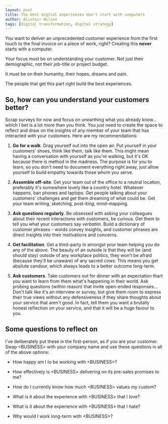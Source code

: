 ```yaml
---
layout: post
title: The best digital experiences don't start with computers
author: Alistair Wilson
tags: [digital transformation, digital strategy]
---
```

You want to deliver an unprecedented customer experience from the first touch to the final invoice on a piece of work, right?  Creating this **never** starts with a computer.

Your focus must be on understanding your customer.  Not just their demographic, not their job-title or project budget.

It must be on their humanity, their hopes, dreams and pain.

The people that get this part right build the best experiences.

## So, how can you understand your customers better?

Scrap surveys for now and focus on unearthing what you already know... which I bet is a lot more than you think.  You just need to create the space to reflect and draw on the insights of any member of your team that has interacted with your customers.  Here are my recommendations:

1. **Go for a walk**.  Drag yourself out into the open air.  Put yourself in your customers' shoes, think like them, talk like them.  This might mean having a conversation with yourself as you're walking, but it's OK because there is method in the madness.  The purpose is for you to learn, so you don't need to document everything right away, just allow yourself to build empathy towards those whom you serve.

2. **Assemble off-site**.  Get your team out of the office to a neutral location, preferably it's somewhere lovely like a country hotel.  Whatever happens, ban phones and laptops.  Get people talking about your customers' challenges and get them dreaming of what could be.  Get your team writing, sketching, post-it*ing*, mind-mapping.

3. **Ask questions regularly**.  Be obsessed with asking your colleagues about their recent interactions with customers, be curious. Get them to tell you what your customers say *verbatim*.  Build a dictionary of customer phrases - words convey insights, and customer phrases are direct insights into their motivations and concerns.

5. **Get facilitation**.  Get a third-party in amongst your team helping you do any of the above.  The beauty of an outside is that they will be (and should stay) outside of any workplace politics, they won't be afraid (because they'll be unaware) of any sacred cows.  This means you get absilute candour, which always leads to a better outcome long-term.

6. **Ask customers**.  Take customers out for dinner with an expectation thart you want to learn from them what's happening in their world.  Ask probing questions (within reason) that invite open-ended responses... Don't talk like it's an interview or survey, but give them room to express their true views without any defensiveness if they share thoughts about your service that aren't good.  In fact, tell them you want a brutally honest reflection on your service, and that it will be a huge favour to you.

## Some questions to reflect on

I've deliberately put these in the first-person, as if you are your customer.  Swap \<BUSINESS\> with your company name and use these questions in all of the above options:

- How happy am I to be working with \<BUSINESS\>?

- How effectively is \<BUSINESS\> delivering on its pre-sales promises to me?

- How do I currently know how much \<BUSINESS\> values my custom?

- What is it about the experience with \<BUSINESS\> that I love?

- What is it about the experience with \<BUSINESS\> that I hate?

- Why would I work long-term with \<BUSINESS\>?




